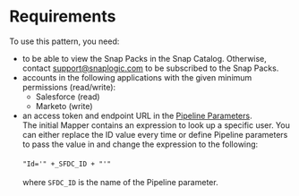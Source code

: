 # Requirements

To use this pattern, you need:

* to be able to view the Snap Packs in the Snap Catalog. Otherwise, contact [support@snaplogic.com](mailto:support@snaplogic.com) to be subscribed to the Snap Packs.
* accounts in the following applications with the given minimum permissions (read/write):
  * Salesforce (read)
  * Marketo (write)
* an access token and endpoint URL in the [Pipeline Parameters](https://docs-snaplogic.atlassian.net/l/c/kS2Y1y01).\
  The initial Mapper contains an expression to look up a specific user. You can either replace the ID value every time or define Pipeline parameters to pass the value in and change the expression to the following:\
  \
  `"Id='" +_SFDC_ID + "'"`\
  \
  where `SFDC_ID` is the name of the Pipeline parameter.





